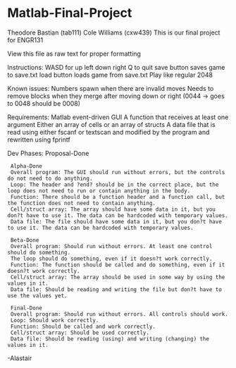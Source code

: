 Matlab-Final-Project
====================
Theodore Bastian (tab111)
Cole Williams (cxw439)
This is our final project for ENGR131

View this file as raw text for proper formatting

Instructions:
WASD for up left down right
Q to quit
save button saves game to save.txt
load button loads game from save.txt
Play like regular 2048

Known issues:
     Numbers spawn when there are invalid moves
     Needs to remove blocks when they merge after moving down or right (0044 -> goes to 0048 should be 0008)

Requirements:
     Matlab event-driven GUI
     A function that receives at least one argument
     Either an array of cells or an array of structs
     A data file that is read using either fscanf or textscan and modified by the program and rewritten using fprintf

Dev Phases:
     Proposal-Done

     Alpha-Done
     Overall program: The GUI should run without errors, but the controls do not need to do anything.
     Loop: The header and ?end? should be in the correct place, but the loop does not need to run or contain anything in the body.
     Function: There should be a function header and a function call, but the function does not need to contain anything.
     Cell/struct array: The array should have some data in it, but you don?t have to use it. The data can be hardcoded with temporary values.
     Data file: The file should have some data in it, but you don?t have to use it. The data can be hardcoded with temporary values.

     Beta-Done
     Overall program: Should run without errors. At least one control should do something.
     The loop should do something, even if it doesn?t work correctly.
     Function: The function should be called and do something, even if it doesn?t work correctly.
     Cell/struct array: The array should be used in some way by using the values in it.
     Data file: Should be reading and writing the file but don?t have to use the values yet.

     Final-Done
     Overall program: Should run without errors. All controls should work.
     Loop: Should work correctly.
     Function: Should be called and work correctly.
     Cell/struct array: Should be used correctly.
     Data file: Should be reading (using) and writing (changing) the values in it.

-Alastair